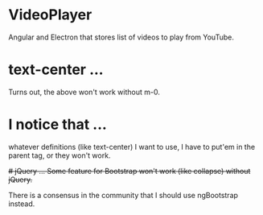 # VideoPlayer
Angular and Electron that stores list of videos to play from YouTube.

# text-center ...
Turns out, the above won't work without m-0.

# I notice that ...
whatever definitions (like text-center) I want to use, I have to put'em in the
parent tag, or they won't work.

<del>
# jQuery ...
Some feature for Bootstrap won't work (like collapse) without jQuery.
</del>

There is a consensus in the community that I should use ngBootstrap instead.